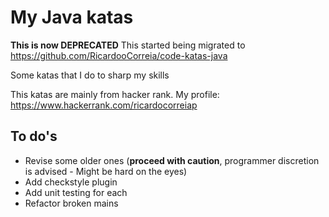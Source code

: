 # My Java katas

**This is now DEPRECATED**
This started being migrated to https://github.com/RicardooCorreia/code-katas-java

Some katas that I do to sharp my skills

This katas are mainly from hacker rank.
My profile: https://www.hackerrank.com/ricardocorreiap

## To do's
* Revise some older ones (**proceed with caution**, programmer discretion is advised - Might be hard on the eyes)
* Add checkstyle plugin
* Add unit testing for each
* Refactor broken mains

